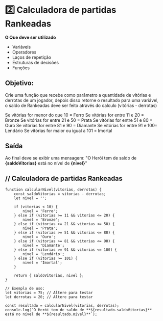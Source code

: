 
 # 2️⃣ Calculadora de partidas Rankeadas

**O Que deve ser utilizado**

- Variáveis
- Operadores
- Laços de repetição
- Estruturas de decisões
- Funções

## Objetivo:

Crie uma função que recebe como parâmetro a quantidade de vitórias e derrotas de um jogador,
depois disso retorne o resultado para uma variável, o saldo de Rankeadas deve ser feito através do calculo (vitórias - derrotas)

Se vitórias for menor do que 10 = Ferro
Se vitórias for entre 11 e 20 = Bronze
Se vitórias for entre 21 e 50 = Prata
Se vitórias for entre 51 e 80 = Ouro
Se vitórias for entre 81 e 90 = Diamante
Se vitórias for entre 91 e 100= Lendário
Se vitórias for maior ou igual a 101 = Imortal

## Saída

Ao final deve se exibir uma mensagem:
"O Herói tem de saldo de **{saldoVitorias}** está no nível de **{nivel}**"


## // Calculadora de partidas Rankeadas
~~~
function calcularNivel(vitorias, derrotas) {
    const saldoVitorias = vitorias - derrotas;
    let nivel = '';

    if (vitorias < 10) {
        nivel = 'Ferro';
    } else if (vitorias >= 11 && vitorias <= 20) {
        nivel = 'Bronze';
    } else if (vitorias >= 21 && vitorias <= 50) {
        nivel = 'Prata';
    } else if (vitorias >= 51 && vitorias <= 80) {
        nivel = 'Ouro';
    } else if (vitorias >= 81 && vitorias <= 90) {
        nivel = 'Diamante';
    } else if (vitorias >= 91 && vitorias <= 100) {
        nivel = 'Lendário';
    } else if (vitorias >= 101) {
        nivel = 'Imortal';
    }

    return { saldoVitorias, nivel };
}

// Exemplo de uso:
let vitorias = 75; // Altere para testar
let derrotas = 20; // Altere para testar

const resultado = calcularNivel(vitorias, derrotas);
console.log(`O Herói tem de saldo de **${resultado.saldoVitorias}** está no nível de **${resultado.nivel}**`);
~~~
